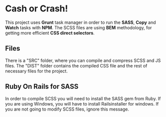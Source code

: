 # Cash or Crash!

This project uses  **Grunt** task manager in order to run the **SASS**, **Copy** and **Watch** tasks with **NPM**.
The SCSS files are using **BEM** methodology, for getting more efficient **CSS direct selectors**.


## Files
There is a "SRC" folder, where you can compile and compress SCSS and JS files.
The "DIST" folder contains the compiled CSS file and the rest of necessary files for the project.


## Ruby On Rails for SASS

In order to compile SCSS you will need to install the SASS gem from Ruby.
If you are using Windows, you will have to install Railsinstaller for windows.
If you are not going to modify SCSS files, ignore this message.